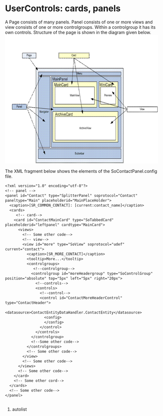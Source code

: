 <properties date="2016-06-24"
SortOrder="9"
/>

UserControls: cards, panels
===========================

A Page consists of many panels. Panel consists of one or more views and view consists of one or more controlgroups. Within a controlgroup it has its own controls. Structure of the page is shown in the diagram given below. <img src="../UserControlsCardsPanels_files/image001.gif" width="680" height="422" />

The XML fragment below shows the elements of the SoContactPanel.config file.

```
<?xml version="1.0" encoding="utf-8"?>
<!-- panel -->
<panel id="Contact" type="SplitterPanel" soprotocol="Contact" paneltype="Main" placeholderid="MainPlaceHolder">
  <caption>[SR_COMMON_CONTACT]: [current:contact_name]</caption>
  <cards>
     <!-- card-->
    <card id="ContactMainCard" type="SoTabbedCard" placeholderid="leftpanel" cardtype="MainCard">
      <views>
        <!-- Some other code-->
        <!-- view-->       
        <view id="more" type="SoView" soprotocol="udef" current="contact">
          <caption>[SR_MORE_CONTACT]</caption>
          <tooltip>More...</tooltip>
          <controlgroups>
             <!--controlgroup-->      
            <controlgroup id="moreHeadergroup" type="SoControlGroup" position="absolute" top="5px" left="5px" right="20px">
              <!--controls-->
              <controls>
                <!--control-->
                <control id="ContactMoreHeaderControl" type="ContactHeader">
                  <datasource>ContactEntityDataHandler.ContactEntity</datasource>
                  <config>
                  </config>
                </control>
              </controls>
            </controlgroup>
            <!--Some other code-->
          </controlgroups>
          <!-- Some other code-->
        </view>
        <!-- Some other code-->
      </views>
      <!-- Some other code-->
    </card>
    <!-- Some other cord-->
  </cards>
  <!-- Some other code-->
</panel>
 
```

1. autolist

